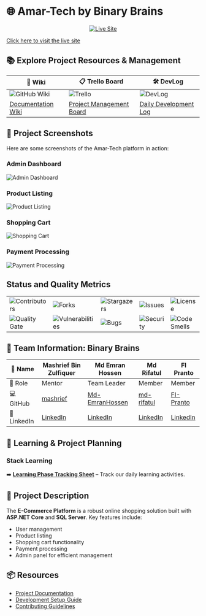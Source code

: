 # 🌐 Amar-Tech by Binary Brains
<p align="center">
  <a href="https://amartech.bsite.net/">
    <img src="https://img.shields.io/badge/Live_Site-Visit_Now-brightgreen?style=for-the-badge&logo=internet-explorer" alt="Live Site" />
  </a>
</p>

[Click here to visit the live site](https://amartech.bsite.net/)


## 📚 Explore Project Resources & Management

<div align="center">

| 📘 Wiki | 📋 Trello Board | 🛠️ DevLog |
|--------|-----------------|-----------|
| ![GitHub Wiki](https://img.shields.io/badge/BinaryBrains-Wiki-007ACC?logo=github&logoColor=white&style=for-the-badge) | ![Trello](https://img.shields.io/badge/Trello-Board-0079BF?logo=trello&logoColor=white&style=for-the-badge) | ![DevLog](https://img.shields.io/badge/DevLog-Updates-FFD700?logo=github&logoColor=white&style=for-the-badge) |
| [Documentation Wiki](https://github.com/Learnathon-By-Geeky-Solutions/binary-brains/wiki) | [Project Management Board](https://trello.com/b/your-board-id) | [Daily Development Log](https://github.com/Learnathon-By-Geeky-Solutions/binary-brains/tree/main/DevLog) |

</div>

## 📸 Project Screenshots

Here are some screenshots of the Amar-Tech platform in action:

### Admin Dashboard
![Admin Dashboard](screenshots/admin_dashboard.png)

### Product Listing
![Product Listing](screenshots/product_listing.png)

### Shopping Cart
![Shopping Cart](screenshots/shopping_cart.png)

### Payment Processing
![Payment Processing](screenshots/payment_processing.png)


## Status and Quality Metrics

<div align="center">
  <table>
    <tr>
      <td><img src="https://img.shields.io/github/contributors/Learnathon-By-Geeky-Solutions/binary-brains.svg?style=for-the-badge&color=4C8BF5" alt="Contributors" /></td>
      <td><img src="https://img.shields.io/github/forks/Learnathon-By-Geeky-Solutions/binary-brains.svg?style=for-the-badge&color=4C8BF5" alt="Forks" /></td>
      <td><img src="https://img.shields.io/github/stars/Learnathon-By-Geeky-Solutions/binary-brains.svg?style=for-the-badge&color=4C8BF5" alt="Stargazers" /></td>
      <td><img src="https://img.shields.io/github/issues/Learnathon-By-Geeky-Solutions/binary-brains.svg?style=for-the-badge&color=FF6F61" alt="Issues" /></td>
      <td><img src="https://img.shields.io/github/license/Learnathon-By-Geeky-Solutions/binary-brains.svg?style=for-the-badge&color=28A745" alt="License" /></td>
    </tr>
    <tr>
      <td><img src="https://sonarcloud.io/api/project_badges/measure?project=Learnathon-By-Geeky-Solutions_binary-brains&metric=alert_status&style=for-the-badge&color=4C8BF5" alt="Quality Gate" /></td>
      <td><img src="https://sonarcloud.io/api/project_badges/measure?project=Learnathon-By-Geeky-Solutions_binary-brains&metric=vulnerabilities&style=for-the-badge&color=FF6F61" alt="Vulnerabilities" /></td>
      <td><img src="https://sonarcloud.io/api/project_badges/measure?project=Learnathon-By-Geeky-Solutions_binary-brains&metric=bugs&style=for-the-badge&color=FF6F61" alt="Bugs" /></td>
      <td><img src="https://sonarcloud.io/api/project_badges/measure?project=Learnathon-By-Geeky-Solutions_binary-brains&metric=security_rating&style=for-the-badge&color=28A745" alt="Security" /></td>
      <td><img src="https://sonarcloud.io/api/project_badges/measure?project=Learnathon-By-Geeky-Solutions_binary-brains&metric=code_smells&style=for-the-badge&color=FFA500" alt="Code Smells" /></td>
    </tr>
  </table>
</div>

## 🤝 Team Information: Binary Brains

<div align="center">

| 👤 Name | Mashrief Bin Zulfiquer | Md Emran Hossen | Md Rifatul | FI Pranto |
|--------|--------------------------|------------------|-------------|------------|
| 🎯 Role |  Mentor |  Team Leader |  Member |  Member |
| 💻 GitHub | [mashrief](https://github.com/mashrief) | [Md-EmranHossen](https://github.com/Md-EmranHossen) | [md-rifatul](https://github.com/md-rifatul) | [FI-Pranto](https://github.com/FI-Pranto) |
| 🔗 LinkedIn | [LinkedIn](https://linkedin.com/in/mashrief) | [LinkedIn](https://linkedin.com/in/md-emranhossen) | [LinkedIn](https://linkedin.com/in/md-rifatul) | [LinkedIn](https://linkedin.com/in/fi-pranto) |

</div>



## 📅 Learning & Project Planning

### Stack Learning
➡️ **[Learning Phase Tracking Sheet](https://docs.google.com/spreadsheets/d/1O1THgzEOz3rn8fNiuz1fPZaR_eUYecXm_UKkXdEvVFY/edit?usp=sharing)** – Track our daily learning activities.

## 📄 Project Description
The **E-Commerce Platform** is a robust online shopping solution built with **ASP.NET Core** and **SQL Server**. Key features include:
- User management
- Product listing
- Shopping cart functionality
- Payment processing
- Admin panel for efficient management

## 📦 Resources
- [Project Documentation](docs/)
- [Development Setup Guide](docs/setup.md)
- [Contributing Guidelines](CONTRIBUTING.md)
